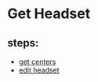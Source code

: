 # Get Headset

## steps:

- [get centers](https://documenter.getpostman.com/view/12318086/2sA3Bt3pg1#08986376-322a-4ef8-9f4e-a76f77f41faa)
- [edit headset](https://documenter.getpostman.com/view/12318086/2sA3Bt3pg1#5dbfe27f-f4c5-426b-85c0-cc8c385a3caa)
